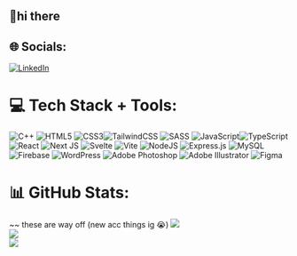  <h2>🚀hi there</h2>
    
## 🌐 Socials:
[![LinkedIn](https://img.shields.io/badge/LinkedIn-%230077B5.svg?logo=linkedin&logoColor=white)](https://linkedin.com/in/https://linkedin.com/in/ahmedkhaled14/) 

# 💻 Tech Stack + Tools:
![C++](https://img.shields.io/badge/c++-%2300599C.svg?style=for-the-badge&logo=c%2B%2B&logoColor=white)  ![HTML5](https://img.shields.io/badge/html5-%23E34F26.svg?style=for-the-badge&logo=html5&logoColor=white) ![CSS3](https://img.shields.io/badge/css3-%231572B6.svg?style=for-the-badge&logo=css3&logoColor=white)![TailwindCSS](https://img.shields.io/badge/tailwindcss-%2338B2AC.svg?style=for-the-badge&logo=tailwind-css&logoColor=white) ![SASS](https://img.shields.io/badge/SASS-hotpink.svg?style=for-the-badge&logo=SASS&logoColor=white) ![JavaScript](https://img.shields.io/badge/javascript-%23323330.svg?style=for-the-badge&logo=javascript&logoColor=%23F7DF1E)![TypeScript](https://img.shields.io/badge/typescript-%23007ACC.svg?style=for-the-badge&logo=typescript&logoColor=white) ![React](https://img.shields.io/badge/react-%2320232a.svg?style=for-the-badge&logo=react&logoColor=%2361DAFB) ![Next JS](https://img.shields.io/badge/Next-black?style=for-the-badge&logo=next.js&logoColor=white) ![Svelte](https://img.shields.io/badge/svelte-%23f1413d.svg?style=for-the-badge&logo=svelte&logoColor=white) ![Vite](https://img.shields.io/badge/vite-%23646CFF.svg?style=for-the-badge&logo=vite&logoColor=white) ![NodeJS](https://img.shields.io/badge/node.js-6DA55F?style=for-the-badge&logo=node.js&logoColor=white) ![Express.js](https://img.shields.io/badge/express.js-%23404d59.svg?style=for-the-badge&logo=express&logoColor=%2361DAFB) ![MySQL](https://img.shields.io/badge/mysql-%2300000f.svg?style=for-the-badge&logo=mysql&logoColor=white) ![Firebase](https://img.shields.io/badge/Firebase-039BE5?style=for-the-badge&logo=Firebase&logoColor=white) ![WordPress](https://img.shields.io/badge/WordPress-%23117AC9.svg?style=for-the-badge&logo=WordPress&logoColor=white) ![Adobe Photoshop](https://img.shields.io/badge/adobe%20photoshop-%2331A8FF.svg?style=for-the-badge&logo=adobe%20photoshop&logoColor=white) ![Adobe Illustrator](https://img.shields.io/badge/adobe%20illustrator-%23FF9A00.svg?style=for-the-badge&logo=adobe%20illustrator&logoColor=white) ![Figma](https://img.shields.io/badge/figma-%23F24E1E.svg?style=for-the-badge&logo=figma&logoColor=white)
# 📊 GitHub Stats:
~~ these are way off (new acc things ig 😭)
![](https://github-readme-stats.vercel.app/api?username=a69k&theme=dark&hide_border=true&include_all_commits=true&count_private=true)<br/>
![](https://github-readme-streak-stats.herokuapp.com/?user=a69k&theme=dark&hide_border=true)<br/>
![](https://github-readme-stats.vercel.app/api/top-langs/?username=a69k&theme=dark&hide_border=true&include_all_commits=true&count_private=true&layout=compact)

